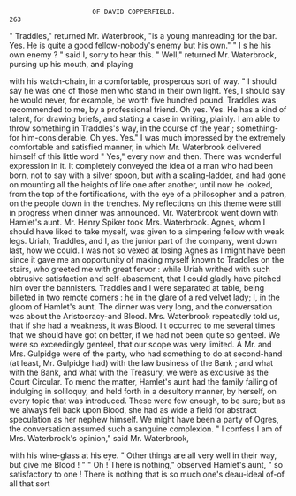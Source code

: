                         OF DAVID COPPERFIELD.                           263
   " Traddles," returned Mr. Waterbrook, "is a young manreading for the
bar.   Yes. He is quite a good fellow-nobody's      enemy but his own."
   " I s he his own enemy ? " said I, sorry to hear this.
     " Well," returned Mr. Waterbrook, pursing up his mouth, and playing

 with his watch-chain, in a comfortable, prosperous sort of way. " I
 should say he was one of those men who stand in their own light. Yes,
 I should say he would never, for example, be worth five hundred pound.
 Traddles was recommended to me, by a professional friend. Oh yes.
 Yes. He has a kind of talent, for drawing briefs, and stating a case in
 writing, plainly. I am able to throw something in Traddles's way, in the
 course of the year ; something-for him-considerable.          Oh yes. Yes."
    I was much impressed by the extremely comfortable and satisfied
 manner, in which Mr. Waterbrook delivered himself of this little word
 " Yes," every now and then. There was wonderful expression in it. It
 completely conveyed the idea of a man who had been born, not to say
 with a silver spoon, but with a scaling-ladder, and had gone on mounting
 all the heights of life one after another, until now he looked, from the top
 of the fortifications, with the eye of a philosopher and a patron, on the
 people down in the trenches.
    My reflections on this theme were still in progress when dinner was
announced. Mr. Waterbrook went down with Hamlet's aunt. Mr. Henry
 Spiker took Mrs. Waterbrook. Agnes, whom I should have liked to take
myself, was given to a simpering fellow with weak legs. Uriah,
 Traddles, and I, as the junior part of the company, went down last, how
 we could. I was not so vexed at losing Agnes as I might have been
 since it gave me an opportunity of making myself known to Traddles on
the stairs, who greeted me with great fervor : while Uriah writhed with
such obtrusive satisfaction and self-abasement, that I could gladly have
pitched him over the bannisters.
    Traddles and I were separated at table, being billeted in two remote
corners : he in the glare of a red velvet lady; I, in the gloom of Hamlet's
aunt. The dinner was very long, and the conversation was about the
Aristocracy-and Blood. Mrs. Waterbrook repeatedly told us, that if she
had a weakness, it was Blood.
   I t occurred to me several times that we should have got on better, if we
had not been quite so genteel. We were so exceedingly genteel, that our
scope was very limited. A Mr. and Mrs. Gulpidge were of the party, who
had something to do at second-hand (at least, Mr. Gulpidge had) with
the law business of the Bank ; and what with the Bank, and what with the
Treasury, we were as exclusive as the Court Circular. To mend the matter,
Hamlet's aunt had the family failing of indulging in soliloquy, and held
forth in a desultory manner, by herself, on every topic that was introduced.
These were few enough, to be sure; but as we always fell back upon
Blood, she had as wide a field for abstract speculation as her nephew himself.
   We might have been a party of Ogres, the conversation assumed such a
sanguine complexion.
    " I confess I am of Mrs. Waterbrook's opinion," said Mr. Waterbrook,

with his wine-glass at his eye. " Other things are all very well in their
way, but give me Blood ! "
    " Oh ! There is nothing," observed Hamlet's aunt, " so satisfactory to
one ! There is nothing that is so much one's deau-ideal of-of all that sort
